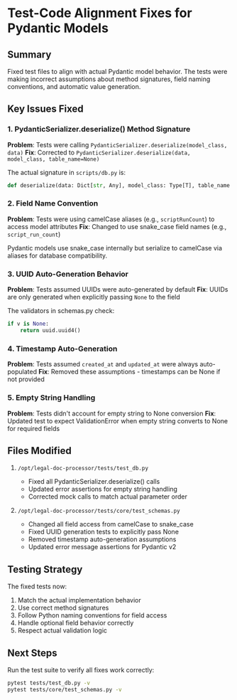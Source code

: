 # Test-Code Alignment Fixes for Pydantic Models

## Summary
Fixed test files to align with actual Pydantic model behavior. The tests were making incorrect assumptions about method signatures, field naming conventions, and automatic value generation.

## Key Issues Fixed

### 1. PydanticSerializer.deserialize() Method Signature
**Problem**: Tests were calling `PydanticSerializer.deserialize(model_class, data)` 
**Fix**: Corrected to `PydanticSerializer.deserialize(data, model_class, table_name=None)`

The actual signature in `scripts/db.py` is:
```python
def deserialize(data: Dict[str, Any], model_class: Type[T], table_name: str = None) -> T:
```

### 2. Field Name Convention
**Problem**: Tests were using camelCase aliases (e.g., `scriptRunCount`) to access model attributes
**Fix**: Changed to use snake_case field names (e.g., `script_run_count`)

Pydantic models use snake_case internally but serialize to camelCase via aliases for database compatibility.

### 3. UUID Auto-Generation Behavior
**Problem**: Tests assumed UUIDs were auto-generated by default
**Fix**: UUIDs are only generated when explicitly passing `None` to the field

The validators in schemas.py check:
```python
if v is None:
    return uuid.uuid4()
```

### 4. Timestamp Auto-Generation
**Problem**: Tests assumed `created_at` and `updated_at` were always auto-populated
**Fix**: Removed these assumptions - timestamps can be None if not provided

### 5. Empty String Handling
**Problem**: Tests didn't account for empty string to None conversion
**Fix**: Updated test to expect ValidationError when empty string converts to None for required fields

## Files Modified
1. `/opt/legal-doc-processor/tests/test_db.py`
   - Fixed all PydanticSerializer.deserialize() calls
   - Updated error assertions for empty string handling
   - Corrected mock calls to match actual parameter order

2. `/opt/legal-doc-processor/tests/core/test_schemas.py`
   - Changed all field access from camelCase to snake_case
   - Fixed UUID generation tests to explicitly pass None
   - Removed timestamp auto-generation assumptions
   - Updated error message assertions for Pydantic v2

## Testing Strategy
The fixed tests now:
1. Match the actual implementation behavior
2. Use correct method signatures
3. Follow Python naming conventions for field access
4. Handle optional field behavior correctly
5. Respect actual validation logic

## Next Steps
Run the test suite to verify all fixes work correctly:
```bash
pytest tests/test_db.py -v
pytest tests/core/test_schemas.py -v
```